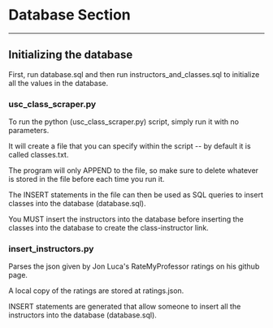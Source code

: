 # Database Section
---

## Initializing the database
First, run database.sql and then run instructors_and_classes.sql to initialize all the values in the database.



### usc_class_scraper.py
To run the python (usc_class_scraper.py) script, simply run it with no parameters. 

It will create a file that you can specify within the script -- by default it is called classes.txt. 

The program will only APPEND to the file, so make sure to delete whatever is stored in the file before each time you run it.

The INSERT statements in the file can then be used as SQL queries to insert classes into the database (database.sql).

You MUST insert the instructors into the database before inserting the classes into the database to create the class-instructor link.

### insert_instructors.py
Parses the json given by Jon Luca's RateMyProfessor ratings on his github page.

A local copy of the ratings are stored at ratings.json.

INSERT statements are generated that allow someone to insert all the instructors into the database (database.sql).
